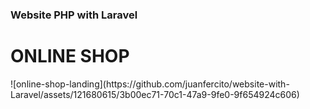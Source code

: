 
<h3><strong>Website PHP with Laravel</strong></h3>
<h1>ONLINE SHOP</h1>
![online-shop-landing](https://github.com/juanfercito/website-with-Laravel/assets/121680615/3b00ec71-70c1-47a9-9fe0-9f654924c606)
